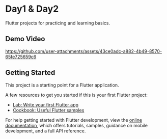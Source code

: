 # Day1 & Day2

Flutter projects for practicing and learning basics.

## Demo Video

https://github.com/user-attachments/assets/43ce0adc-a882-4b49-8570-65fe725659c6

## Getting Started

This project is a starting point for a Flutter application.

A few resources to get you started if this is your first Flutter project:

- [Lab: Write your first Flutter app](https://docs.flutter.dev/get-started/codelab)
- [Cookbook: Useful Flutter samples](https://docs.flutter.dev/cookbook)

For help getting started with Flutter development, view the
[online documentation](https://docs.flutter.dev/), which offers tutorials,
samples, guidance on mobile development, and a full API reference.
